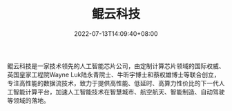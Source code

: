 ﻿---
weight: 
title: "鲲云科技"
description: "鲲云科技是一家技术领先的人工智能芯片公司，由定制计算芯片领域的国际权威、英国皇家工程院Wayne Luk陆永青院士、牛昕宇博士和蔡权雄博士等联合创立， 专注高性能的数据流技术，致力于提供高性能、低延时、高算力性价比的下一代人工智能计算平台，加速人工智能技术在智慧城市、航空航天、智能制造、自动驾驶等领域的落地。"
date: 2022-07-13T14:09:40+08:00
lastmod: 2022-07-13T14:09:40+08:00
draft: false
authors: ["Cindy"]
featuredImage: "576.jpg"
link: "https://www.corerain.com/"
tags: ["鲲云科技","算力"]
categories: ["navigation"]
navigation: ["算力"]
lightgallery: true
toc: true
pinned: false
recommend: false
recommend1: false
---
鲲云科技是一家技术领先的人工智能芯片公司，由定制计算芯片领域的国际权威、英国皇家工程院Wayne Luk陆永青院士、牛昕宇博士和蔡权雄博士等联合创立， 专注高性能的数据流技术，致力于提供高性能、低延时、高算力性价比的下一代人工智能计算平台，加速人工智能技术在智慧城市、航空航天、智能制造、自动驾驶等领域的落地。
